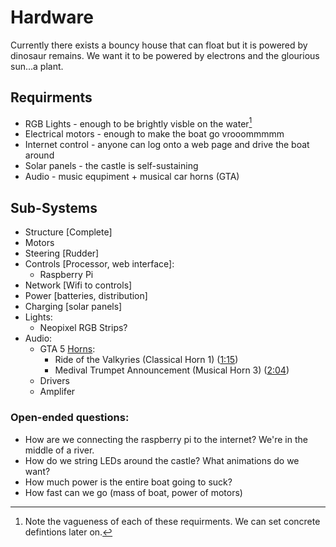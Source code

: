 # Hardware

Currently there exists a bouncy house that can float but it is powered by dinosaur remains. We want it to be powered by electrons and the glourious sun...a plant.

## Requirments
- RGB Lights - enough to be brightly visble on the water[^1]
- Electrical motors - enough to make the boat go vrooommmmm
- Internet control - anyone can log onto a web page and drive the boat around
- Solar panels - the castle is self-sustaining
- Audio - music equpiment + musical car horns (GTA)

[^1]: Note the vagueness of each of these requirments. We can set concrete defintions later on.

## Sub-Systems
<!-- | Purpose | Part Name | Link | Quantity | -->
- Structure [Complete]
- Motors
- Steering [Rudder]
- Controls [Processor, web interface]:
    - Raspberry Pi
- Network [Wifi to controls]
- Power [batteries, distribution]
- Charging [solar panels]
- Lights:
    - Neopixel RGB Strips?
- Audio:
    - GTA 5 [Horns](https://youtu.be/WublMINTLNw?t=70):
        - Ride of the Valkyries (Classical Horn 1) ([1:15](https://youtu.be/WublMINTLNw?t=75))
        - Medival Trumpet Announcement (Musical Horn 3) ([2:04](https://youtu.be/WublMINTLNw?t=124))
    - Drivers
    - Amplifer

### Open-ended questions:
- How are we connecting the raspberry pi to the internet? We're in the middle of a river.
- How do we string LEDs around the castle? What animations do we want?
- How much power is the entire boat going to suck?
- How fast can we go (mass of boat, power of motors)
